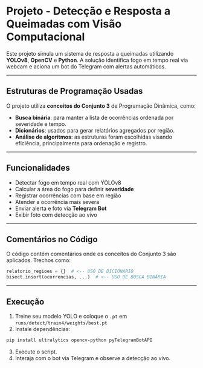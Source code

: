 
# Projeto - Detecção e Resposta a Queimadas com Visão Computacional

Este projeto simula um sistema de resposta a queimadas utilizando **YOLOv8**, **OpenCV** e **Python**. A solução identifica fogo em tempo real via webcam e aciona um bot do Telegram com alertas automáticos. 

---

## Estruturas de Programação Usadas

O projeto utiliza **conceitos do Conjunto 3** de Programação Dinâmica, como:

-  **Busca binária**: para manter a lista de ocorrências ordenada por severidade e tempo.
-  **Dicionários**: usados para gerar relatórios agregados por região.
-  **Análise de algoritmos**: as estruturas foram escolhidas visando eficiência, principalmente para ordenação e registro.

---

## Funcionalidades

- Detectar fogo em tempo real com YOLOv8
- Calcular a área do fogo para definir **severidade**
- Registrar ocorrências com base em região
- Atender a ocorrência mais severa
- Enviar alerta e foto via **Telegram Bot**
- Exibir foto com detecção ao vivo

---

## Comentários no Código

O código contém comentários onde os conceitos do Conjunto 3 são aplicados. Trechos como:

```python
relatorio_regioes = {}  # <-- USO DE DICIONÁRIO
bisect.insort(ocorrencias, ...)  # <-- USO DE BUSCA BINÁRIA
```

---

## Execução

1. Treine seu modelo YOLO e coloque o `.pt` em `runs/detect/train4/weights/best.pt`
2. Instale dependências:
```bash
pip install ultralytics opencv-python pyTelegramBotAPI
```
3. Execute o script.
4. Interaja com o bot via Telegram e observe a detecção ao vivo.
